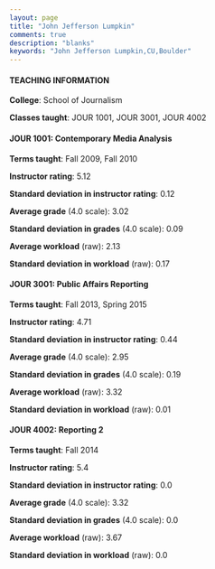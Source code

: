 ```yaml
---
layout: page
title: "John Jefferson Lumpkin" 
comments: true
description: "blanks"
keywords: "John Jefferson Lumpkin,CU,Boulder"
---
```

<head>
<script src="https://ajax.googleapis.com/ajax/libs/jquery/2.1.3/jquery.min.js"></script>
<script src="https://dl.dropboxusercontent.com/s/pc42nxpaw1ea4o9/highcharts.js?dl=0"></script>
<!-- <script src="../assets/js/highcharts.js"></script> -->
<style type="text/css">@font-face {
	font-family: "Bebas Neue";
	src: url(https://www.filehosting.org/file/details/544349/BebasNeue Regular.otf) format("opentype");
	}
	h1.Bebas { 
		font-family: "Bebas Neue", Verdana, Tahoma;
	}
</style>
</head>
	   
#### TEACHING INFORMATION

**College**: School of Journalism

**Classes taught**: JOUR 1001, JOUR 3001, JOUR 4002

#### JOUR 1001: Contemporary Media Analysis

**Terms taught**: Fall 2009, Fall 2010

**Instructor rating**: 5.12

**Standard deviation in instructor rating**: 0.12

**Average grade** (4.0 scale): 3.02

**Standard deviation in grades** (4.0 scale): 0.09

**Average workload** (raw): 2.13

**Standard deviation in workload** (raw): 0.17

#### JOUR 3001: Public Affairs Reporting

**Terms taught**: Fall 2013, Spring 2015

**Instructor rating**: 4.71

**Standard deviation in instructor rating**: 0.44

**Average grade** (4.0 scale): 2.95

**Standard deviation in grades** (4.0 scale): 0.19

**Average workload** (raw): 3.32

**Standard deviation in workload** (raw): 0.01

#### JOUR 4002: Reporting 2

**Terms taught**: Fall 2014

**Instructor rating**: 5.4

**Standard deviation in instructor rating**: 0.0

**Average grade** (4.0 scale): 3.32

**Standard deviation in grades** (4.0 scale): 0.0

**Average workload** (raw): 3.67

**Standard deviation in workload** (raw): 0.0

